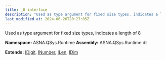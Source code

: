 ```yaml
---
title: _8 interface
description: "Used as type argument for fixed size types, indicates a length of 8  "
last_modified_at: 2024-06-26T20:27:05Z
---
```


Used as type argument for fixed size types, indicates a length of 8 

**Namespace:** ASNA.QSys.Runtime
**Assembly:** ASNA.QSys.Runtime.dll

**Extends:** [IDigit](/reference/runtime/qsys-runtime/i-digit.html), [INumber](/reference/runtime/qsys-runtime/i-number.html), [ILen](/reference/runtime/qsys-runtime/i-len.html), [IDim](/reference/runtime/qsys-runtime/i-dim.html)
<br>
<br>
